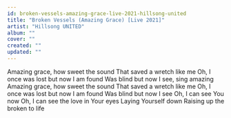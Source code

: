 ```yaml
---
id: broken-vessels-amazing-grace-live-2021-hillsong-united
title: "Broken Vessels (Amazing Grace) [Live 2021]"
artist: "Hillsong UNITED"
album: ""
cover: ""
created: ""
updated: ""
---
```


Amazing grace, how sweet the sound
That saved a wretch like me
Oh, I once was lost but now I am found
Was blind but now I see, sing amazing
Amazing grace, how sweet the sound
That saved a wretch like me
Oh, I once was lost but now I am found
Was blind but now I see
Oh, I can see You now
Oh, I can see the love in Your eyes
Laying Yourself down
Raising up the broken to life
